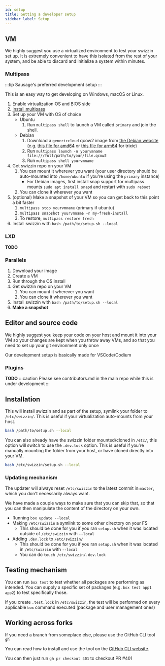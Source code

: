 ```yaml
---
id: setup
title: Getting a developer setup
sidebar_label: Setup
---
```


## VM
We highly suggest you use a virtualized environment to test your swizzin set up. It is extremely convenient to have this isolated from the rest of your system, and be able to discard and initialize a system within minutes.

### Multipass
:::tip Sausage's preferred development setup
:::

This is an easy way to get developing on Windows, macOS or Linux.

1. Enable virtualization OS and BIOS side
1. [Install multipass](https://multipass.run)
1. Set up your VM with OS of choice
   - Ubuntu
      1. Run `multipass shell` to launch a VM called `primary` and join the shell.
   - Debian
      1. Download a `genericcloud` qcow2 image from [the Debian website](https://cloud.debian.org/images/cloud/) (e.g. [this file for amd64](https://cloud.debian.org/images/cloud/trixie/latest/debian-13-genericcloud-amd64.qcow2) or [this file for arm64](https://cloud.debian.org/images/cloud/trixie/latest/debian-13-genericcloud-arm64.qcow2) for trixie)
      2. Run `multipass launch -n yourvmname file:///full/path/to/your/file.qcow2`
      3. Run `multipass shell yourvmname`
1. Get swizzin repo on your VM
   1. You can mount it wherever you want (your user directory should be auto-mounted into `/home/ubuntu` if you're using the `primary` instance)
      - For Debian images, first install snap support for multipass mounts `sudo apt install snapd` and restart with `sudo reboot`
   2. You can clone it wherever you want
1. (optional) Make a snapshot of your VM so you can get back to this point a bit faster
   1. `multipass stop yourvmname` (primary if ubuntu)
   1. `multipass snapshot yourvmname -n my-fresh-install`
   1. To restore, `multipass restore fresh`
1. Install swizzin with `bash /path/to/setup.sh --local`

### LXD

**TODO**

### Parallels
1. Download your image
2. Create a VM
3. Run through the OS install
4. Get swizzin repo on your VM
   1. You can mount it wherever you want
   2. You can clone it wherever you want
5. Install swizzin with `bash /path/to/setup.sh --local`
6. **Make a snapshot**

## Editor and source code

We highly suggest you keep your code on your host and mount it into your VM so your changes are kept when you throw away VMs, and so that you need to set up your git environment only once

Our development setup is basically made for VSCode/Codium

### Plugins

**TODO**
:::caution
Please see contributors.md in the main repo while this is under development
:::

## Installation

This will install swizzin and as part of the setup, symlink your folder to `/etc/swizzin/`. This is useful if your virtualization auto-mounts from your host. 
```bash
bash /path/to/setup.sh --local
```

You can also already have the swizzin folder mounted/cloned in `/etc/`, this option will switch to use the `.dev.lock` option. This is useful if you're manually mounting the folder from your host, or have cloned directly into your VM.
```bash
bash /etc/swizzin/setup.sh --local
```
### Updating mechanism
The updater will always reset `/etc/swizzin` to the latest commit in `master`, which you don't necessarily always want.

We have made a couple ways to make sure that you can skip that, so that you can then manipulate the content of the directory on your own.

*  Running `box update --local`
*  Making `/etc/swizzin` a symlink to some other directory on your FS
   *  This should be done for you if you ran `setup.sh` when it was located outside of `/etc/swizzin` with `--local`
*  Adding `.dev.lock` to `/etc/swizzin/`
   *  This should be done for you if you ran `setup.sh` when it was located in `/etc/swizzin` with `--local`
   *  You can do `touch /etc/swizzin/.dev.lock`


## Testing mechanism
You can run `box test` to test whether all packages are performing as intended. You can supply a specific set of packages (e.g. `box test app1 app2`) to test specifically those.

If you create  `.test.lock` in `/etc/swizzin`, the test will be performed on every applicable `box` command executed (package and user management ones)


## Working across forks
If you need a branch from someplace else, please use the GitHub CLI tool `gh`

You can read how to install and use the tool on the [GitHub CLI website](https://cli.github.com/).

You can then just run `gh pr checkout 401` to checkout PR #401